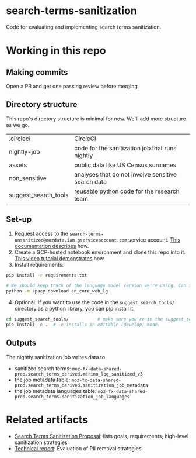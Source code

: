 # search-terms-sanitization
Code for evaluating and implementing search terms sanitization.

# Working in this repo
## Making commits
Open a PR and get one passing review before merging.

## Directory structure
This repo's directory structure is minimal for now. We'll add more structure as we go.

| | |
|---|---|
| .circleci | CircleCI |
| nightly-job | code for the sanitization job that runs nightly |
| assets | public data like US Census surnames |
| non_sensitive | analyses that do not involve sensitive search data |
| suggest_search_tools | reusable python code for the research team |

## Set-up
1. Request access to the `search-terms-unsanitized@mozdata.iam.gserviceaccount.com` service account. [This documentation describes](https://docs.telemetry.mozilla.org/cookbooks/bigquery/access.html#notebooks-access-to-workgroup-confidential-datasets) how.
2. Create a GCP-hosted notebook environment and clone this repo into it. [This video tutorial demonstrates](https://drive.google.com/file/d/1WsDUmZSlRtE_tZ8siWZWXpxfhKII69SM/view?usp=sharing) how.
3. Install requirements:
```bash
pip install -r requirements.txt

# We should keep track of the language model version we're using. Can start with the latest.
python -m spacy download en_core_web_lg
```
4. Optional: If you want to use the code in the `suggest_search_tools/` directory as a python library, you can pip install it:
```bash
cd suggest_search_tools/           # make sure you're in the suggest_search_tools/ directory
pip install -e .  # -e installs in editable (develop) mode
```

## Outputs
The nightly sanitization job writes data to
* sanitized search terms: `moz-fx-data-shared-prod.search_terms_derived.merino_log_sanitized_v3`
* the job metadata table: `moz-fx-data-shared-prod.search_terms_derived.sanitization_job_metadata`
* the job metadata languages table: `moz-fx-data-shared-prod.search_terms.sanitization_job_languages`

# Related artifacts
* [Search Terms Sanitization Proposal](https://docs.google.com/document/d/1juZjL1GusXNAFT3Zmzpi8zDuUH3kNEnjeQ1Hp-UQoSg/edit): lists goals, requirements, high-level sanitization strategies
* [Technical report](https://docs.google.com/document/d/1UbQpiWadpMCzSdis3y1Mk7yzpW74POx_71KQ8QzQFyQ/edit): Evaluation of PII removal strategies.
